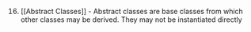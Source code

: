 16. [[Abstract Classes]] - Abstract classes are base classes from which other classes may be derived. They may not be instantiated directly